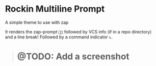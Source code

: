 # Rockin Multiline Prompt
A simple theme to use with zap

It renders the zap-prompt `🤘🏻` followed by VCS info (if in a repo directory) and a line break!
Followed by a command indicator `↳`.

> # @TODO: Add a screenshot
